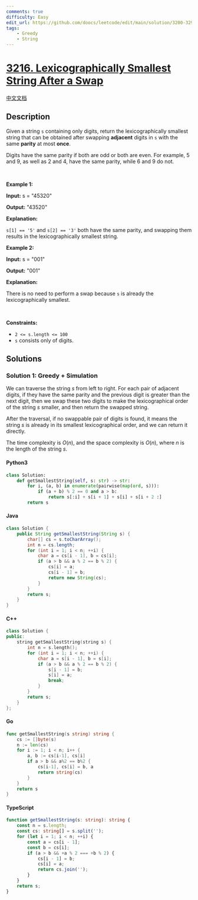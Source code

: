 ```yaml
---
comments: true
difficulty: Easy
edit_url: https://github.com/doocs/leetcode/edit/main/solution/3200-3299/3216.Lexicographically%20Smallest%20String%20After%20a%20Swap/README_EN.md
tags:
    - Greedy
    - String
---
```


<!-- problem:start -->

# [3216. Lexicographically Smallest String After a Swap](https://leetcode.com/problems/lexicographically-smallest-string-after-a-swap)

[中文文档](/solution/3200-3299/3216.Lexicographically%20Smallest%20String%20After%20a%20Swap/README.md)

## Description

<!-- description:start -->

<p>Given a string <code>s</code> containing only digits, return the <span data-keyword="lexicographically-smaller-string">lexicographically smallest string</span> that can be obtained after swapping <strong>adjacent</strong> digits in <code>s</code> with the same <strong>parity</strong> at most <strong>once</strong>.</p>

<p>Digits have the same parity if both are odd or both are even. For example, 5 and 9, as well as 2 and 4, have the same parity, while 6 and 9 do not.</p>

<p>&nbsp;</p>
<p><strong class="example">Example 1:</strong></p>

<div class="example-block">
<p><strong>Input:</strong> <span class="example-io">s = &quot;45320&quot;</span></p>

<p><strong>Output:</strong> <span class="example-io">&quot;43520&quot;</span></p>

<p><strong>Explanation: </strong></p>

<p><code>s[1] == &#39;5&#39;</code> and <code>s[2] == &#39;3&#39;</code> both have the same parity, and swapping them results in the lexicographically smallest string.</p>
</div>

<p><strong class="example">Example 2:</strong></p>

<div class="example-block">
<p><strong>Input:</strong> <span class="example-io">s = &quot;001&quot;</span></p>

<p><strong>Output:</strong> <span class="example-io">&quot;001&quot;</span></p>

<p><strong>Explanation:</strong></p>

<p>There is no need to perform a swap because <code>s</code> is already the lexicographically smallest.</p>
</div>

<p>&nbsp;</p>
<p><strong>Constraints:</strong></p>

<ul>
	<li><code>2 &lt;= s.length &lt;= 100</code></li>
	<li><code>s</code> consists only of digits.</li>
</ul>

<!-- description:end -->

## Solutions

<!-- solution:start -->

### Solution 1: Greedy + Simulation

We can traverse the string $\textit{s}$ from left to right. For each pair of adjacent digits, if they have the same parity and the previous digit is greater than the next digit, then we swap these two digits to make the lexicographical order of the string $\textit{s}$ smaller, and then return the swapped string.

After the traversal, if no swappable pair of digits is found, it means the string $\textit{s}$ is already in its smallest lexicographical order, and we can return it directly.

The time complexity is $O(n)$, and the space complexity is $O(n)$, where $n$ is the length of the string $\textit{s}$.

<!-- tabs:start -->

#### Python3

```python
class Solution:
    def getSmallestString(self, s: str) -> str:
        for i, (a, b) in enumerate(pairwise(map(ord, s))):
            if (a + b) % 2 == 0 and a > b:
                return s[:i] + s[i + 1] + s[i] + s[i + 2 :]
        return s
```

#### Java

```java
class Solution {
    public String getSmallestString(String s) {
        char[] cs = s.toCharArray();
        int n = cs.length;
        for (int i = 1; i < n; ++i) {
            char a = cs[i - 1], b = cs[i];
            if (a > b && a % 2 == b % 2) {
                cs[i] = a;
                cs[i - 1] = b;
                return new String(cs);
            }
        }
        return s;
    }
}
```

#### C++

```cpp
class Solution {
public:
    string getSmallestString(string s) {
        int n = s.length();
        for (int i = 1; i < n; ++i) {
            char a = s[i - 1], b = s[i];
            if (a > b && a % 2 == b % 2) {
                s[i - 1] = b;
                s[i] = a;
                break;
            }
        }
        return s;
    }
};
```

#### Go

```go
func getSmallestString(s string) string {
	cs := []byte(s)
	n := len(cs)
	for i := 1; i < n; i++ {
		a, b := cs[i-1], cs[i]
		if a > b && a%2 == b%2 {
			cs[i-1], cs[i] = b, a
			return string(cs)
		}
	}
	return s
}
```

#### TypeScript

```ts
function getSmallestString(s: string): string {
    const n = s.length;
    const cs: string[] = s.split('');
    for (let i = 1; i < n; ++i) {
        const a = cs[i - 1];
        const b = cs[i];
        if (a > b && +a % 2 === +b % 2) {
            cs[i - 1] = b;
            cs[i] = a;
            return cs.join('');
        }
    }
    return s;
}
```

<!-- tabs:end -->

<!-- solution:end -->

<!-- problem:end -->
